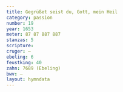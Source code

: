 ```yaml
---
title: Gegrüßet seist du, Gott, mein Heil
category: passion
number: 19
year: 1653
meter: 87 87 887 887
stanzas: 5
scripture: 
cruger: —
ebeling: 6
feustking: 40
zahn: 7689 (Ebeling)
bwv: —
layout: hymndata
---
```

<br>

